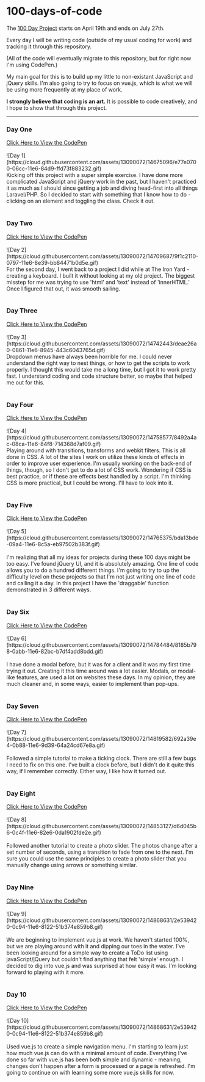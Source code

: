 # 100-days-of-code
The <a href="https://twitter.com/elleluna/status/722483522213023744">100 Day Project</a> starts on April 19th and ends on July 27th.

Every day I will be writing code (outside of my usual coding for work) and tracking it through this repository.

(All of the code will eventually migrate to this repository, but for right now I'm using CodePen.)

My main goal for this is to build up my little to non-existant JavaScript and jQuery skills. 
I'm also going to try to focus on vue.js, which is what we will be using more frequently at my place of work.

<b>I strongly believe that coding is an art.</b> It is possible to code creatively, and I hope to show that through this project.

<hr>

<h3>Day One</h3>
<a href="https://codepen.io/jacklynlee31/pen/ONExBa">Click Here to View the CodePen</a><br><br>
![Day 1](https://cloud.githubusercontent.com/assets/13090072/14675096/e77e0700-06cc-11e6-84d9-ffd73f883232.gif)<br>
Kicking off this project with a super simple exercise. I have done more complicated JavaScript and jQuery work in the past, but I haven't practiced it as much as I should since getting a job and diving head-first into all things Laravel/PHP. So I decided to start with something that I know how to do - clicking on an element and toggling the class. Check it out.
<br><br>
<h3>Day Two</h3>
<a href="http://codepen.io/jacklynlee31/pen/eZKLYM">Click Here to View the CodePen</a><br><br>
![Day 2](https://cloud.githubusercontent.com/assets/13090072/14709687/9f1c2110-0797-11e6-8e39-bb84471b0d5e.gif)<br>
For the second day, I went back to a project I did while at The Iron Yard - creating a keyboard. I built it without looking at my old project. The biggest misstep for me was trying to use 'html' and 'text' instead of 'innerHTML.' Once I figured that out, it was smooth sailing.
<br><br>
<h3>Day Three</h3>
<a href="http://codepen.io/jacklynlee31/pen/aNjZbJ">Click Here to View the CodePen</a><br><br>
![Day 3](https://cloud.githubusercontent.com/assets/13090072/14742443/deae26a0-0861-11e6-8945-443c6043765d.gif)<br>
Dropdown menus have always been horrible for me. I could never understand the right way to nest things, or how to get the scripts to work properly. I thought this would take me a long time, but I got it to work pretty fast. I understand coding and code structure better, so maybe that helped me out for this.
<br><br>
<h3>Day Four</h3>
<a href="http://codepen.io/jacklynlee31/pen/wGxjdz" target="new">Click Here to View the CodePen</a><br><br>
![Day 4](https://cloud.githubusercontent.com/assets/13090072/14758577/8492a4ac-08ca-11e6-84f8-714368d7af09.gif)<br>
Playing around with transitions, transforms and webkit filters. This is all done in CSS. A lot of the sites I work on utilize these kinds of effects in order to improve user experience. I'm usually working on the back-end of things, though, so I don't get to do a lot of CSS work. Wondering if CSS is best practice, or if these are effects best handled by a script. I'm thinking CSS is more practical, but I could be wrong. I'll have to look into it.
<br><br>
<h3>Day Five</h3>
<a href="http://codepen.io/jacklynlee31/pen/XdBGrX">Click Here to View the CodePen</a><br><br>
![Day 5](https://cloud.githubusercontent.com/assets/13090072/14765375/bda13bde-09a4-11e6-8c5a-eb97502b383f.gif)<br>
<br>
I'm realizing that all my ideas for projects during these 100 days might be too easy. I've found jQuery UI, and it is absolutely amazing. One line of code allows you to do a hundred different things. I'm going to try to up the difficulty level on these projects so that I'm not just writing one line of code and calling it a day. In this project I have the 'draggable' function demonstrated in 3 different ways.
<br><br>
<h3>Day Six</h3>
<a href="http://codepen.io/jacklynlee31/pen/ZWMzgE">Click Here to View the CodePen</a><br><br>
![Day 6](https://cloud.githubusercontent.com/assets/13090072/14784484/8185b798-0abb-11e6-82bc-b7df4add8bdd.gif)
<br><br>
I have done a modal before, but it was for a client and it was my first time trying it out. Creating it this time around was a lot easier. Modals, or modal-like features, are used a lot on websites these days. In my opinion, they are much cleaner and, in some ways, easier to implement than pop-ups.
<br><br>
<h3>Day Seven</h3>
<a href="http://codepen.io/jacklynlee31/pen/jqvZJX">Click Here to View the CodePen</a><br><br>
![Day 7](https://cloud.githubusercontent.com/assets/13090072/14819582/692a39e4-0b88-11e6-9d39-64a24cd67e8a.gif)
<br><br>
Followed a simple tutorial to make a ticking clock. There are still a few bugs I need to fix on this one. I've built a clock before, but I didn't do it quite this way, if I remember correctly. Either way, I like how it turned out.
<br><br>
<h3>Day Eight</h3>
<a href="http://codepen.io/jacklynlee31/pen/JXaeoK">Click Here to View the CodePen</a><br><br>
![Day 8](https://cloud.githubusercontent.com/assets/13090072/14853127/d6d045b6-0c4f-11e6-82e6-0da1902fde2e.gif)
<br><br>
Followed another tutorial to create a photo slider. The photos change after a set number of seconds, using a transition to fade from one to the next. I'm sure you could use the same principles to create a photo slider that you manually change using arrows or something similar.
<br><br>
<h3>Day Nine</h3>
<a href="http://codepen.io/jacklynlee31/pen/jqePZx">Click Here to View the CodePen</a><br><br>
![Day 9](https://cloud.githubusercontent.com/assets/13090072/14868631/2e539420-0c94-11e6-8122-51b374e859b8.gif)
<br><br>
We are beginning to implement vue.js at work. We haven't started 100%, but we are playing around with it and dipping our toes in the water. I've been looking around for a simple way to create a ToDo list using javaScript/jQuery but couldn't find anything that felt 'simple' enough. I decided to dig into vue.js and was surprised at how easy it was. I'm looking forward to playing with it more.
<br><br>
<h3>Day 10</h3>
<a href="http://codepen.io/jacklynlee31/pen/WwaXyW">Click Here to View the CodePen</a><br><br>
![Day 10](https://cloud.githubusercontent.com/assets/13090072/14868631/2e539420-0c94-11e6-8122-51b374e859b8.gif)
<br><br>
Used vue.js to create a simple navigation menu. I'm starting to learn just how much vue.js can do with a minimal amount of code. Everything I've done so far with vue.js has been both simple and dynamic - meaning, changes don't happen after a form is processed or a page is refreshed. I'm going to continue on with learning some more vue.js skills for now.
<br><br>
